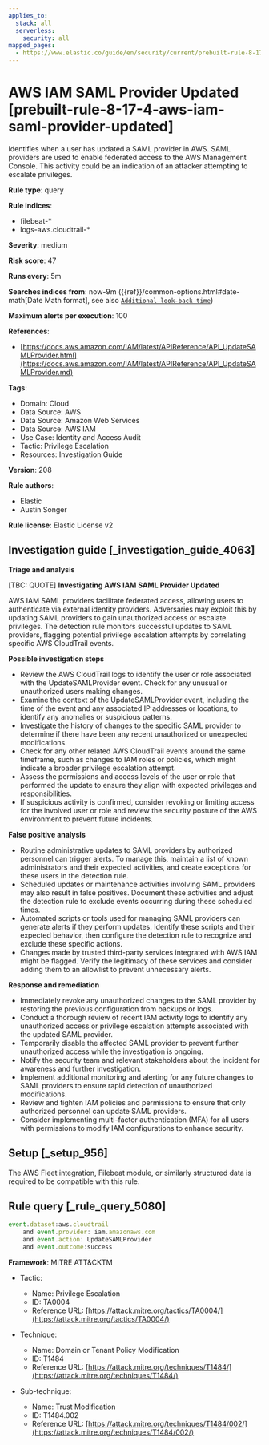 ```yaml
---
applies_to:
  stack: all
  serverless:
    security: all
mapped_pages:
  - https://www.elastic.co/guide/en/security/current/prebuilt-rule-8-17-4-aws-iam-saml-provider-updated.html
---
```


# AWS IAM SAML Provider Updated [prebuilt-rule-8-17-4-aws-iam-saml-provider-updated]

Identifies when a user has updated a SAML provider in AWS. SAML providers are used to enable federated access to the AWS Management Console. This activity could be an indication of an attacker attempting to escalate privileges.

**Rule type**: query

**Rule indices**:

* filebeat-*
* logs-aws.cloudtrail-*

**Severity**: medium

**Risk score**: 47

**Runs every**: 5m

**Searches indices from**: now-9m ({{ref}}/common-options.html#date-math[Date Math format], see also [`Additional look-back time`](docs-content://solutions/security/detect-and-alert/create-detection-rule.md#rule-schedule))

**Maximum alerts per execution**: 100

**References**:

* [https://docs.aws.amazon.com/IAM/latest/APIReference/API_UpdateSAMLProvider.html](https://docs.aws.amazon.com/IAM/latest/APIReference/API_UpdateSAMLProvider.md)

**Tags**:

* Domain: Cloud
* Data Source: AWS
* Data Source: Amazon Web Services
* Data Source: AWS IAM
* Use Case: Identity and Access Audit
* Tactic: Privilege Escalation
* Resources: Investigation Guide

**Version**: 208

**Rule authors**:

* Elastic
* Austin Songer

**Rule license**: Elastic License v2

## Investigation guide [_investigation_guide_4063]

**Triage and analysis**

[TBC: QUOTE]
**Investigating AWS IAM SAML Provider Updated**

AWS IAM SAML providers facilitate federated access, allowing users to authenticate via external identity providers. Adversaries may exploit this by updating SAML providers to gain unauthorized access or escalate privileges. The detection rule monitors successful updates to SAML providers, flagging potential privilege escalation attempts by correlating specific AWS CloudTrail events.

**Possible investigation steps**

* Review the AWS CloudTrail logs to identify the user or role associated with the UpdateSAMLProvider event. Check for any unusual or unauthorized users making changes.
* Examine the context of the UpdateSAMLProvider event, including the time of the event and any associated IP addresses or locations, to identify any anomalies or suspicious patterns.
* Investigate the history of changes to the specific SAML provider to determine if there have been any recent unauthorized or unexpected modifications.
* Check for any other related AWS CloudTrail events around the same timeframe, such as changes to IAM roles or policies, which might indicate a broader privilege escalation attempt.
* Assess the permissions and access levels of the user or role that performed the update to ensure they align with expected privileges and responsibilities.
* If suspicious activity is confirmed, consider revoking or limiting access for the involved user or role and review the security posture of the AWS environment to prevent future incidents.

**False positive analysis**

* Routine administrative updates to SAML providers by authorized personnel can trigger alerts. To manage this, maintain a list of known administrators and their expected activities, and create exceptions for these users in the detection rule.
* Scheduled updates or maintenance activities involving SAML providers may also result in false positives. Document these activities and adjust the detection rule to exclude events occurring during these scheduled times.
* Automated scripts or tools used for managing SAML providers can generate alerts if they perform updates. Identify these scripts and their expected behavior, then configure the detection rule to recognize and exclude these specific actions.
* Changes made by trusted third-party services integrated with AWS IAM might be flagged. Verify the legitimacy of these services and consider adding them to an allowlist to prevent unnecessary alerts.

**Response and remediation**

* Immediately revoke any unauthorized changes to the SAML provider by restoring the previous configuration from backups or logs.
* Conduct a thorough review of recent IAM activity logs to identify any unauthorized access or privilege escalation attempts associated with the updated SAML provider.
* Temporarily disable the affected SAML provider to prevent further unauthorized access while the investigation is ongoing.
* Notify the security team and relevant stakeholders about the incident for awareness and further investigation.
* Implement additional monitoring and alerting for any future changes to SAML providers to ensure rapid detection of unauthorized modifications.
* Review and tighten IAM policies and permissions to ensure that only authorized personnel can update SAML providers.
* Consider implementing multi-factor authentication (MFA) for all users with permissions to modify IAM configurations to enhance security.


## Setup [_setup_956]

The AWS Fleet integration, Filebeat module, or similarly structured data is required to be compatible with this rule.


## Rule query [_rule_query_5080]

```js
event.dataset:aws.cloudtrail
    and event.provider: iam.amazonaws.com
    and event.action: UpdateSAMLProvider
    and event.outcome:success
```

**Framework**: MITRE ATT&CKTM

* Tactic:

    * Name: Privilege Escalation
    * ID: TA0004
    * Reference URL: [https://attack.mitre.org/tactics/TA0004/](https://attack.mitre.org/tactics/TA0004/)

* Technique:

    * Name: Domain or Tenant Policy Modification
    * ID: T1484
    * Reference URL: [https://attack.mitre.org/techniques/T1484/](https://attack.mitre.org/techniques/T1484/)

* Sub-technique:

    * Name: Trust Modification
    * ID: T1484.002
    * Reference URL: [https://attack.mitre.org/techniques/T1484/002/](https://attack.mitre.org/techniques/T1484/002/)



